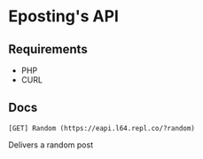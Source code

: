 # Eposting's API
## Requirements
- PHP
- CURL
## Docs
`[GET] Random (https://eapi.l64.repl.co/?random)`

Delivers a random post

